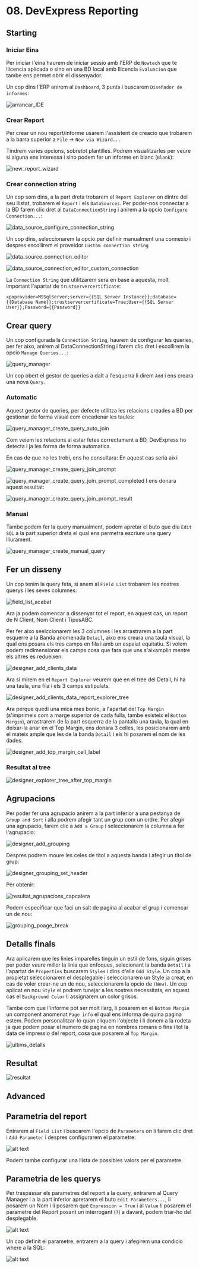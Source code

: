 # 08. DevExpress Reporting

## Starting

### Iniciar Eina

Per iniciar l'eina haurem de iniciar sessio amb l'ERP de `Nowtech` que te llicencia aplicada o sino en una BD local amb llicencia `Evaluacion` que tambe ens permet obrir el dissenyador.

Un cop dins l'ERP anirem al `Dashboard`, 3 punts i buscarem `Diseñador de informes`:

![arrancar_IDE]

### Crear Report

Per crear un nou report/informe usarem l'assistent de creacio que trobarem a la barra superior a `File` -> `New via Wizard...`

Tindrem varies opcions, sobretot plantilles. Podrem visualitzarles per veure si alguna ens interessa i sino podem fer un informe en blanc (`Blank`):

![new_report_wizard]

### Crear connection string

Un cop som dins, a la part dreta trobarem el `Report Explorer` on dintre del seu llistat, trobarem el `Report` i els `DataSources`. Per poder-nos connectar a la BD farem clic dret al `DataConnectionString` i anirem a la opcio `Configure Connection...`:

![data_source_configure_connection_string]

Un cop dins, seleccionarem la opcio per definir manualment una connexio i despres escollirem el proveidor `Custom connection string`

![data_source_connection_editor]

![data_source_connection_editor_custom_connection]

La `Connection String` que utilitzarem sera en base a aquesta, molt important l'apartat de `trustservercertificate`:

```udl
xpoprovider=MSSqlServer;server={{SQL Server Instance}};database={{Database Name}};trustservercertificate=True;User={{SQL Server User}};Password={{Password}}
```

## Crear query

Un cop configurada la `Connection String`, haurem de configurar les queries, per fer aixo, anirem al DataConnectionString i farem clic dret i escollirem la opcio `Manage Queries...`:

![query_manager]

Un cop obert el gestor de queries a dalt a l'esquerra li direm `Add` i ens creara una nova `Query`.

### Automatic

Aquest gestor de queries, per defecte utilitza les relacions creades a BD per gestionar de forma visual com encadenar les taules:

![query_manager_create_query_auto_join]

Com veiem les relacions al estar fetes correctament a BD, DevExpress ho detecta i ja les forma de forma automatica.

<Columns>
<Column>
En cas de que no les trobi, ens ho consultara:
</Column>
<Column>
En aquest cas seria aixi:
</Column>
</Columns>
<Columns>
<Column>

![query_manager_create_query_join_prompt]
</Column>
<Column>

![query_manager_create_query_join_prompt_completed]
</Column>
</Columns>
I ens donara aquest resultat:

![query_manager_create_query_join_prompt_result]

### Manual

Tambe podem fer la query manualment, podem apretar el buto que diu `Edit SQL` a la part superior dreta el qual ens permetra escriure una query lliurament.

![query_manager_create_manual_query]

## Fer un disseny

Un cop tenim la query feta, si anem al `Field List` trobarem les nostres querys i les seves columnes:

![field_list_acabat]

Ara ja podem comencar a dissenyar tot el report, en aquest cas, un report de N Client, Nom Client i TipusABC.

Per fer aixo seelccionarem les 3 columnes i les arrastrarem a la part esquerre a la Banda anomenada `Detail`, aixo ens creara una taula visual, la qual ens posara els tres camps en fila i amb un espaiat equitatiu. Si volem podem redimensionar els camps cosa que fara que uns s'aixamplin mentre els altres es redueixen:

![designer_add_clients_data]

Ara si mirem en el `Report Explorer` veurem que en el tree del Detail, hi ha una taula, una fila i els 3 camps estipulats.

![designer_add_clients_data_report_explorer_tree]

Ara perque quedi una mica mes bonic, a l'apartat del `Top Margin` (s'imprimeix com a marge superior de cada fulla, tambe existeix el `Bottom Margin`), arrastrarem de la part esquerra de la pantalla una taula, la qual en deixar-la anar en el Top Margin, ens donara 3 celles, les posicionarem amb el mateix ample que les de la banda `Detail` i els hi posarem el nom de les dades.

![designer_add_top_margin_cell_label]

### Resultat al tree

![designer_explorer_tree_after_top_margin]

## Agrupacions

Per poder fer una agrupacio anirem a la part inferior a una pestanya de `Group and Sort` i alla podrem afegir tant un grup com un ordre. Per afegir una agrupacio, farem clic a `Add a Group` i seleccionarem la columna a fer l'agrupacio:

![designer_add_grouping]

Despres podrem moure les celes de titol a aquesta banda i afegir un titol de grup:

![designer_grouping_set_header]

Per obtenir:

![resultat_agrupacions_capcalera]

Podem especificar que faci un salt de pagina al acabar el grup i comencar un de nou:

![grouping_poage_break]

## Detalls finals

Ara aplicarem que les linies imparelles tinguin un estil de fons, siguin grises per poder veure millor la linia que enfoques, selecionant la banda `Detail` i a l'apartat de `Properties` buscarem `Styles` i dins d'ella `Odd Style`. Un cop a la propietat seleccionarem el desplegable i seleccionarem un Style ja creat, en cas de voler crear-ne un de nou, seleccionarem la opcio de `(New)`. Un cop aplicat en nou `Style` el podrem tunejar a les nostres necessitats, en aquest cas el `Background Color` li assignarem un color grisos.

Tambe com que l'informe pot ser molt llarg, li posarem en el `Bottom Margin` un component anomenat `Page info` el qual ens informa de quina pagina estem. Podem personalitzar-lo quan cliquem l'objecte i li donem a la rodeta ja que podem posar el numero de pagina en nombres romans o fins i tot la data de impressio del report, cosa que posarem al `Top Margin`.

![ultims_detalls]

## Resultat

![resultat]

## Advanced

## Parametria del report

Entrarem al `Field List` i buscarem l'opcio de `Parameters` on li farem clic dret i `Add Parameter` i despres configurarem el parametre:

![alt text](image.png)

Podem tambe configurar una llista de possibles valors per el parametre.

## Parametria de les querys

Per traspassar els parametres del report a la query, entrarem al Query Manager i a la part inferior apretarem el buto `Edit Parameters...`, li posarem un Nom i li posarem que `Expression = True` i al `Value` li posarem el parametre del Report posant un interrogant (`?`) a davant, podem triar-ho del desplegable.

![alt text](image-1.png)

Un cop definit el parametre, entrarem a la query i afegirem una condicio where a la SQL:

![alt text](image-2.png)

[data_source_configure_connection_string]: /nowtech/documentacio_express/08_devexpress_reporting/data_source_configure_connection_string.png
[data_source_connection_editor]: /nowtech/documentacio_express/08_devexpress_reporting/data_source_connection_editor.png
[data_source_connection_editor_custom_connection]: /nowtech/documentacio_express/08_devexpress_reporting/data_source_connection_editor_custom_connection.png
[new_report_wizard]: /nowtech/documentacio_express/08_devexpress_reporting/new_report_wizard.png
[query_manager]: /nowtech/documentacio_express/08_devexpress_reporting/query_manager.png
[query_manager_create_manual_query]: /nowtech/documentacio_express/08_devexpress_reporting/query_manager_create_manual_query.png
[query_manager_create_query_auto_join]: /nowtech/documentacio_express/08_devexpress_reporting/query_manager_create_query_auto_join.png
[query_manager_create_query_join_prompt]: /nowtech/documentacio_express/08_devexpress_reporting/query_manager_create_query_join_prompt.png
[query_manager_create_query_join_prompt_completed]: /nowtech/documentacio_express/08_devexpress_reporting/query_manager_create_query_join_prompt_completed.png
[query_manager_create_query_join_prompt_result]: /nowtech/documentacio_express/08_devexpress_reporting/query_manager_create_query_join_prompt_result.png
[field_list_acabat]: /nowtech/documentacio_express/08_devexpress_reporting/field_list_acabat.png
[designer_add_clients_data]: /nowtech/documentacio_express/08_devexpress_reporting/designer_add_clients_data.png
[designer_add_clients_data_report_explorer_tree]: /nowtech/documentacio_express/08_devexpress_reporting/designer_add_clients_data_report_explorer_tree.png
[designer_add_top_margin_cell_label]: /nowtech/documentacio_express/08_devexpress_reporting/designer_add_top_margin_cell_label.png
[designer_explorer_tree_after_top_margin]: /nowtech/documentacio_express/08_devexpress_reporting/designer_explorer_tree_after_top_margin.png
[ultims_detalls]: /nowtech/documentacio_express/08_devexpress_reporting/ultims_detalls.png
[resultat]: /nowtech/documentacio_express/08_devexpress_reporting/resultat.png
[designer_add_grouping]: /nowtech/documentacio_express/08_devexpress_reporting/designer_add_grouping.png
[designer_grouping_set_header]: /nowtech/documentacio_express/08_devexpress_reporting/designer_grouping_set_header.png
[resultat_agrupacions_capcalera]: /nowtech/documentacio_express/08_devexpress_reporting/resultat_agrupacions_capcalera.png

[grouping_poage_break]: /nowtech/documentacio_express/08_devexpress_reporting/grouping_poage_break.png

[arrancar_IDE]: /nowtech/documentacio_express/08_devexpress_reporting/arrancar_IDE.png

